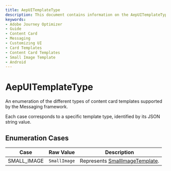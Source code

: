 ```yaml
---
title: AepUITemplateType
description: This document contains information on the AepUITemplateType enumeration.
keywords:
- Adobe Journey Optimizer
- Guide
- Content Card
- Messaging
- Customizing UI
- Card Templates
- Content Card Templates
- Small Image Template
- Android
---
```


# AepUITemplateType

An enumeration of the different types of content card templates supported by the Messaging framework. 

Each case corresponds to a specific template type, identified by its JSON string value.

## Enumeration Cases

| Case        | Raw Value    | Description                                                  |
| ----------- | ------------ | ------------------------------------------------------------ |
| SMALL_IMAGE | `SmallImage` | Represents [SmallImageTemplate](../ui-models/smallimagetemplate.md). |
